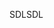 <span data-ttu-id="50a0b-101">SDL</span><span class="sxs-lookup"><span data-stu-id="50a0b-101">SDL</span></span>